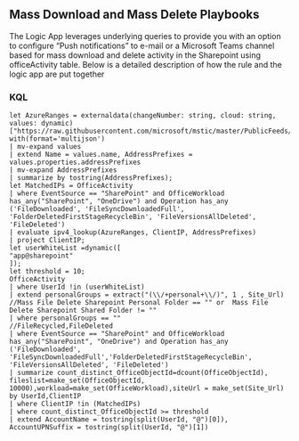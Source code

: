 ## Mass Download and Mass Delete Playbooks 

The Logic App leverages underlying queries to provide you with an option to configure “Push notifications” to e-mail or a Microsoft Teams channel based for mass download and delete activity in the Sharepoint using officeActivity table. Below is a detailed description of how the rule and the logic app are put together

### KQL
```
let AzureRanges = externaldata(changeNumber: string, cloud: string, values: dynamic)
["https://raw.githubusercontent.com/microsoft/mstic/master/PublicFeeds/MSFTIPRanges/ServiceTags_Public.json"] with(format='multijson')
| mv-expand values
| extend Name = values.name, AddressPrefixes = values.properties.addressPrefixes
| mv-expand AddressPrefixes
| summarize by tostring(AddressPrefixes);
let MatchedIPs = OfficeActivity
| where EventSource == "SharePoint" and OfficeWorkload has_any("SharePoint", "OneDrive") and Operation has_any ('FileDownloaded', 'FileSyncDownloadedFull', 'FolderDeletedFirstStageRecycleBin', 'FileVersionsAllDeleted', 'FileDeleted')
| evaluate ipv4_lookup(AzureRanges, ClientIP, AddressPrefixes)
| project ClientIP;
let userWhiteList =dynamic([
"app@sharepoint"
]);
let threshold = 10;
OfficeActivity
| where UserId !in (userWhiteList)
| extend personalGroups = extract("(\\/+personal+\\/)", 1 , Site_Url)
//Mass File Delete Sharepoint Personal Folder == "" or  Mass File Delete Sharepoint Shared Folder != ""
| where personalGroups == ""
//FileRecycled,FileDeleted
| where EventSource == "SharePoint" and OfficeWorkload has_any("SharePoint", "OneDrive") and Operation has_any ('FileDownloaded', 'FileSyncDownloadedFull','FolderDeletedFirstStageRecycleBin', 'FileVersionsAllDeleted', 'FileDeleted')
| summarize count_distinct_OfficeObjectId=dcount(OfficeObjectId), fileslist=make_set(OfficeObjectId, 10000),workload=make_set(OfficeWorkload),siteUrl = make_set(Site_Url) by UserId,ClientIP
| where ClientIP !in (MatchedIPs)
| where count_distinct_OfficeObjectId >= threshold
| extend AccountName = tostring(split(UserId, "@")[0]), AccountUPNSuffix = tostring(split(UserId, "@")[1])
```

